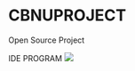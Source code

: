 # CBNUPROJECT
Open Source Project

IDE PROGRAM
 <img src="https://img.shields.io/badge/pycharm-000000?style=flat&logo=PyCharm&logoColor=white"/>
